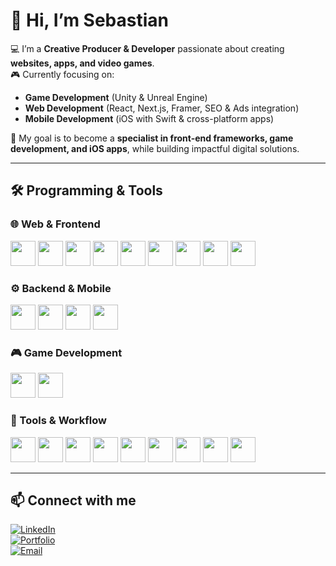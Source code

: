 # 👋 Hi, I’m Sebastian  

💻 I’m a **Creative Producer & Developer** passionate about creating **websites, apps, and video games**.  
🎮 Currently focusing on:  
- **Game Development** (Unity & Unreal Engine)  
- **Web Development** (React, Next.js, Framer, SEO & Ads integration)  
- **Mobile Development** (iOS with Swift & cross-platform apps)  

🚀 My goal is to become a **specialist in front-end frameworks, game development, and iOS apps**, while building impactful digital solutions.  

---

## 🛠️ Programming & Tools  

### 🌐 Web & Frontend  
<p>
<img src="https://cdn.jsdelivr.net/gh/devicons/devicon/icons/html5/html5-original.svg" width="40" height="40"/>
<img src="https://cdn.jsdelivr.net/gh/devicons/devicon/icons/css3/css3-original.svg" width="40" height="40"/>
<img src="https://cdn.jsdelivr.net/gh/devicons/devicon/icons/javascript/javascript-original.svg" width="40" height="40"/>
<img src="https://cdn.jsdelivr.net/gh/devicons/devicon/icons/react/react-original.svg" width="40" height="40"/>
<img src="https://cdn.jsdelivr.net/gh/devicons/devicon/icons/vuejs/vuejs-original.svg" width="40" height="40"/>
<img src="https://cdn.jsdelivr.net/gh/devicons/devicon/icons/nextjs/nextjs-original.svg" width="40" height="40"/>
<img src="https://cdn.jsdelivr.net/gh/devicons/devicon/icons/wordpress/wordpress-original.svg" width="40" height="40"/>
<img src="https://cdn.simpleicons.org/astro" width="40" height="40"/>
<img src="https://cdn.simpleicons.org/framer" width="40" height="40"/>
</p>

### ⚙️ Backend & Mobile  
<p>
<img src="https://cdn.jsdelivr.net/gh/devicons/devicon/icons/nodejs/nodejs-original.svg" width="40" height="40"/>
<img src="https://cdn.jsdelivr.net/gh/devicons/devicon/icons/swift/swift-original.svg" width="40" height="40"/>
<img src="https://cdn.jsdelivr.net/gh/devicons/devicon/icons/cplusplus/cplusplus-original.svg" width="40" height="40"/>
<img src="https://cdn.jsdelivr.net/gh/devicons/devicon/icons/csharp/csharp-original.svg" width="40" height="40"/>
</p>

### 🎮 Game Development  
<p>
<img src="https://cdn.jsdelivr.net/gh/devicons/devicon/icons/unity/unity-original.svg" width="40" height="40"/>
<img src="https://cdn.jsdelivr.net/gh/devicons/devicon/icons/unrealengine/unrealengine-original.svg" width="40" height="40"/>
</p>

### 🧰 Tools & Workflow  
<p>
<img src="https://cdn.jsdelivr.net/gh/devicons/devicon/icons/github/github-original.svg" width="40" height="40"/>
<img src="https://cdn.jsdelivr.net/gh/devicons/devicon/icons/vscode/vscode-original.svg" width="40" height="40"/>
<img src="https://cdn.jsdelivr.net/gh/devicons/devicon/icons/figma/figma-original.svg" width="40" height="40"/>
<img src="https://cdn.jsdelivr.net/gh/devicons/devicon/icons/xd/xd-plain.svg" width="40" height="40"/>
<img src="https://cdn.jsdelivr.net/gh/devicons/devicon/icons/notion/notion-original.svg" width="40" height="40"/>
<img src="https://cdn.jsdelivr.net/gh/devicons/devicon/icons/jira/jira-original.svg" width="40" height="40"/>
<img src="https://cdn.simpleicons.org/miro" width="40" height="40"/>
<img src="https://cdn.simpleicons.org/clickup" width="40" height="40"/>
<img src="https://cdn.simpleicons.org/googleads" width="40" height="40"/>
</p>

---

## 📫 Connect with me  

[![LinkedIn](https://img.shields.io/badge/LinkedIn-0A66C2?style=flat&logo=linkedin&logoColor=white)](https://www.linkedin.com/in/sebastian-garcia-dev/)  
[![Portfolio](https://img.shields.io/badge/Portfolio-000000?style=flat&logo=firefox&logoColor=white)](https://szk-dev.framer.website/)  
[![Email](https://img.shields.io/badge/Email-D14836?style=flat&logo=gmail&logoColor=white)](mailto:sebaatianj16@gmail.com)  
